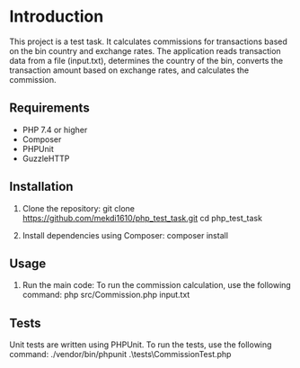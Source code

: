 # Introduction

This project is a test task. It calculates commissions for transactions based on the bin country and exchange rates. The application reads transaction data from a file (input.txt), determines the country of the bin, converts the transaction amount based on exchange rates, and calculates the commission.

## Requirements

- PHP 7.4 or higher
- Composer
- PHPUnit
- GuzzleHTTP

## Installation

1. Clone the repository:
   git clone https://github.com/mekdi1610/php_test_task.git
   cd php_test_task
   
3. Install dependencies using Composer:
   composer install

## Usage
1. Run the main code: To run the commission calculation, use the following command:
php src/Commission.php input.txt

## Tests
Unit tests are written using PHPUnit. To run the tests, use the following command:
./vendor/bin/phpunit .\tests\CommissionTest.php
